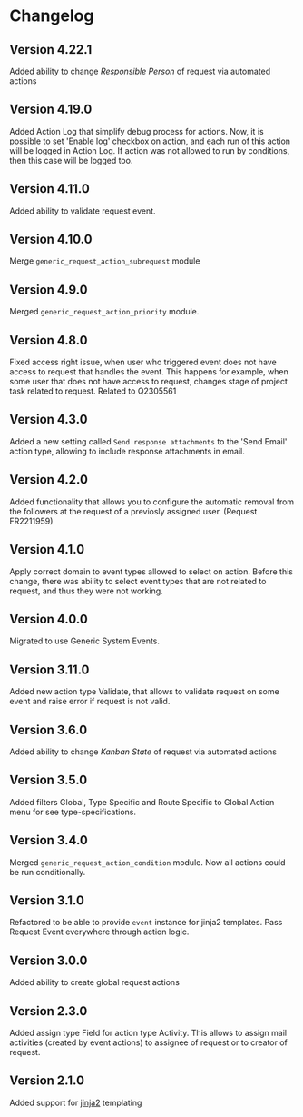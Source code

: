 # Changelog

## Version 4.22.1

Added ability to change *Responsible Person* of request via automated actions

## Version 4.19.0

Added Action Log that simplify debug process for actions.
Now, it is possible to set 'Enable log' checkbox on action,
and each run of this action will be logged in Action Log.
If action was not allowed to run by conditions, then this case
will be logged too.

## Version 4.11.0

Added ability to validate request event.

## Version 4.10.0

Merge `generic_request_action_subrequest` module

## Version 4.9.0

Merged `generic_request_action_priority` module.

## Version 4.8.0

Fixed access right issue, when user who triggered event does not have access to request that handles the event.
This happens for example, when some user that does not have access to request, changes stage of project task related to request.
Related to Q2305561

## Version 4.3.0

Added a new setting called ```Send response attachments``` to the 'Send Email' action type, allowing to include response attachments in email.

## Version 4.2.0

Added functionality that allows you to configure the automatic removal from the followers at the request of a previosly assigned user.
(Request FR2211959)

## Version 4.1.0

Apply correct domain to event types allowed to select on action.
Before this change, there was ability to select event types that
are not related to request, and thus they were not working.

## Version 4.0.0

Migrated to use Generic System Events.

## Version 3.11.0

Added new action type Validate, that allows to validate request on some event
and raise error if request is not valid.

## Version 3.6.0

Added ability to change *Kanban State* of request via automated actions

## Version 3.5.0

Added filters Global, Type Specific and Route Specific to
Global Action menu for see type-specifications.

## Version 3.4.0

Merged `generic_request_action_condition` module.
Now all actions could be run conditionally.

## Version 3.1.0

Refactored to be able to provide `event` instance for jinja2 templates.
Pass Request Event everywhere through action logic.

## Version 3.0.0

Added ability to create global request actions

## Version 2.3.0

Added assign type Field for action type Activity.
This allows to assign mail activities (created by event actions)
to assignee of request or to creator of request.

## Version 2.1.0

Added support for [jinja2](http://jinja.pocoo.org/) templating

